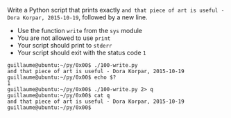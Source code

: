 Write a Python script that prints exactly ```and that piece of art is useful - Dora Korpar, 2015-10-19```, followed by a new line.
- Use the function ```write``` from the ```sys``` module
- You are not allowed to use ```print```
- Your script should print to ```stderr```
- Your script should exit with the status code ```1```
```
guillaume@ubuntu:~/py/0x00$ ./100-write.py
and that piece of art is useful - Dora Korpar, 2015-10-19
guillaume@ubuntu:~/py/0x00$ echo $?
1
guillaume@ubuntu:~/py/0x00$ ./100-write.py 2> q
guillaume@ubuntu:~/py/0x00$ cat q
and that piece of art is useful - Dora Korpar, 2015-10-19
guillaume@ubuntu:~/py/0x00$
```
